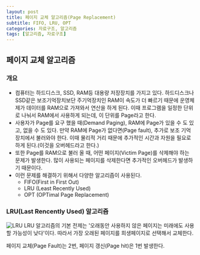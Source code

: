 ```yaml
---
layout: post
title: 페이지 교체 알고리즘(Page Replacement)
subtitle: FIFO, LRU, OPT
categories: 자료구조, 알고리즘
tags: [알고리즘, 자료구조]
---
```


## 페이지 교체 알고리즘

### 개요
* 컴퓨터는 하드디스크, SSD, RAM등 대용량 저장장치를 가지고 있다. 하드디스크나 SSD같은 보조기억장치보단 주기억장치인 RAM이 속도가 더 빠르기 때문에 운영체제가 데이터를 RAM으로 가져와서 연산을 하게 된다. 이때 프로그램을 일정한 단위로 나눠서 RAM에서 사용하게 되는데, 이 단위를 Page라고 한다.
* 사용자가 Page를 요구 했을 때(Demand Paging), RAM에 Page가 있을 수 도 있고, 없을 수 도 있다. 만약 RAM에 Page가 없다면(Page fault), 추가로 보조 기억장치에서 불러와야 한다. 이때 물리적 거리 때문에 추가적인 시간과 자원을 필요로 하게 된다.(이것을 오버헤드라고 한다.)
* 또한 Page를 RAM으로 불러 올 때, 어떤 페이지(Victim Page)를 삭제해야 하는 문제가 발생한다. 많이 사용되는 페이지를 삭제한다면 추가적인 오버헤드가 발생하기 때문이다. 
* 이런 문제를 해결하기 위해서 다양한 알고리즘이 사용된다.
  * FIFO(First in First Out) 
  * LRU (Least Recently Used)
  * OPT (OPTimal Page Replacement)

### LRU(Last Rencently Used) 알고리즘
![LRU](https://user-images.githubusercontent.com/95980754/198833323-ec67ef22-6cd4-4ec9-9187-0d97617a4a87.png)
LRU 알고리즘의 기본 전제는 '오래동안 사용하지 않은 페이지는 미래에도 사용할 가능성이 낮다'이다. 따라서 가장 오래된 페이지를 희생페이지로 선택해서 교체한다. 

페이지 교체(Page Fault)는 2번, 페이지 갱신(Page hit)은 1번 발생한다.
